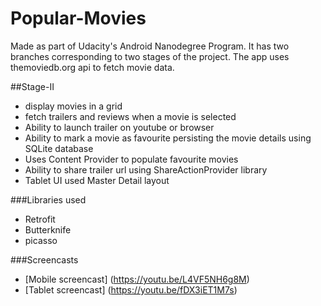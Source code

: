 # Popular-Movies

Made as part of Udacity's Android Nanodegree Program. It has two branches corresponding to two stages of the project. The app uses themoviedb.org api to fetch movie data.

##Stage-II
- display movies in a grid
- fetch trailers and reviews when a movie is selected
- Ability to launch trailer on youtube or browser
- Ability to mark a movie as favourite persisting the movie details using SQLite database
- Uses Content Provider to populate favourite movies
- Ability to share trailer url using ShareActionProvider library
- Tablet UI used Master Detail layout

###Libraries used
- Retrofit
- Butterknife
- picasso

###Screencasts
- [Mobile screencast] (https://youtu.be/L4VF5NH6g8M)
- [Tablet screencast] (https://youtu.be/fDX3iET1M7s)
